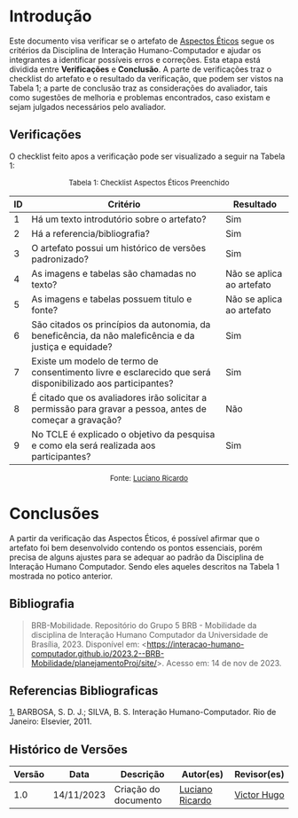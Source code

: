 # Introdução 

Este documento visa verificar se o artefato de [Aspectos Éticos](https://interacao-humano-computador.github.io/2023.2--BRB-Mobilidade/analiseRequisitos/aspectos_eticos/) segue os critérios da Disciplina de Interação Humano-Computador e ajudar os integrantes a identificar possíveis erros e correções. Esta etapa está dividida entre **Verificações** e **Conclusão**. A parte de verificações traz o checklist do artefato e o resultado da verificação, que podem ser vistos na Tabela 1; a parte de conclusão traz as considerações do avaliador, tais como sugestões de melhoria e problemas encontrados, caso existam e sejam julgados necessários pelo avaliador.


## Verificações

O checklist feito apos a verificação pode ser visualizado a seguir na Tabela 1:

<center>
<font size="2"><p style="text-align: center">Tabela 1: Checklist Aspectos Éticos Preenchido</p></font>

| ID  | Critério                                                                                                   | Resultado                 |
| --- | ---------------------------------------------------------------------------------------------------------- | ------------------------- |
| 1   | Há um texto introdutório sobre o artefato?                                                                 | Sim                       |
| 2   | Há a referencia/bibliografia?                                                                              | Sim                       |
| 3   | O artefato possui um histórico de versões padronizado?                                                     | Sim                       |
| 4   | As imagens e tabelas são chamadas no texto?                                                                | Não se aplica ao artefato |
| 5   | As imagens e tabelas possuem titulo e fonte?                                                               | Não se aplica ao artefato |
| 6   | São citados os princípios da autonomia, da beneficência, da não maleficência e da justiça e equidade?      | Sim                       |
| 7   | Existe um modelo de termo de consentimento livre e esclarecido que será disponibilizado aos participantes? | Sim                       |
| 8   | É citado que os avaliadores irão solicitar a permissão para gravar a pessoa, antes de começar a gravação?  | Não                       |
| 9   | No TCLE é explicado o objetivo da pesquisa e como ela será realizada aos participantes?                    | Sim                       |

<font size="2"><p style="text-align: center">Fonte: [Luciano Ricardo](https://github.com/l-ricardo)</p></font>
</center>


# Conclusões

A partir da verificação das Aspectos Éticos, é possível afirmar que o artefato foi bem desenvolvido contendo os pontos essenciais, porém precisa de alguns ajustes para se adequar ao padrão da Disciplina de Interação Humano Computador. Sendo eles aqueles descritos na Tabela 1 mostrada no potico anterior.



## Bibliografia 

> BRB-Mobilidade. Repositório do Grupo 5 BRB - Mobilidade da disciplina de Interação Humano Computador da Universidade de Brasília, 2023. Disponível em: <<https://interacao-humano-computador.github.io/2023.2--BRB-Mobilidade/planejamentoProj/site/>>. Acesso em: 14 de nov de 2023.



## Referencias Bibliograficas

<a id="FRM3" href="#anchor_1">1.</a> BARBOSA, S. D. J.; SILVA, B. S. Interação Humano-Computador. Rio de Janeiro: Elsevier, 2011.



## Histórico de Versões

| Versão | Data       | Descrição            | Autor(es)                                       | Revisor(es)                                    |
| ------ | ---------- | -------------------- | ----------------------------------------------- | ---------------------------------------------- |
| 1.0    | 14/11/2023 | Criação do documento | [Luciano Ricardo](https://github.com/l-ricardo) | [Victor Hugo](https://github.com/ViictorHugoo) |
